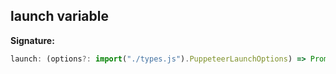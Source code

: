 ## launch variable

**Signature:**

```typescript
launch: (options?: import("./types.js").PuppeteerLaunchOptions) => Promise<import("./types.js").Browser>
```
